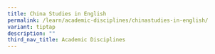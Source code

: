 ```yaml
---
title: China Studies in English
permalink: /learn/academic-disciplines/chinastudies-in-english/
variant: tiptap
description: ""
third_nav_title: Academic Disciplines
---
```

